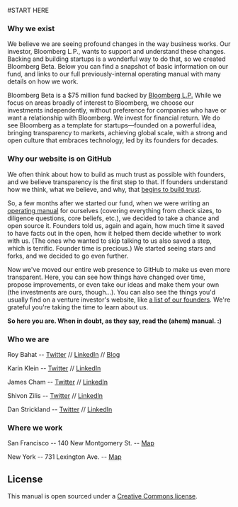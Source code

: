 #START HERE

### Why we exist
We believe we are seeing profound changes in the way business works. Our investor, Bloomberg L.P., wants to support and understand these changes. Backing and building startups is a wonderful way to do that, so we created Bloomberg Beta. Below you can find a snapshot of basic information on our fund, and links to our full previously-internal operating manual with many details on how we work.

Bloomberg Beta is a $75 million fund backed by [Bloomberg L.P.](http://www.bloomberg.com/company/bloomberg-facts/?utm_source=bloomberg-menu) While we focus on areas broadly of interest to Bloomberg, we choose our investments independently, without preference for companies who have or want a relationship with Bloomberg. We invest for financial return. We do see Bloomberg as a template for startups—founded on a powerful idea, bringing transparency to markets, achieving global scale, with a strong and open culture that embraces technology, led by its founders for decades.

### Why our website is on GitHub
We often think about how to build as much trust as possible with founders, and we believe transparency is the first step to that. If founders understand how we think, what we believe, and why, that [begins to build trust](http://also.roybahat.com/post/91847335194/the-trust-thing).

So, a few months after we started our fund, when we were writing an [operating manual](https://github.com/Bloomberg-Beta/Manual/blob/master/1%20-%20Manual.md) for ourselves (covering everything from check sizes, to diligence questions, core beliefs, etc.), we decided to take a chance and open source it. Founders told us, again and again, how much time it saved to have facts out in the open, how it helped them decide whether to work with us. (The ones who wanted to skip talking to us also saved a step, which is terrific. Founder time is precious.) We started seeing stars and forks, and we decided to go even further. 

Now we've moved our entire web presence to GitHub to make us even more transparent. Here, you can see how things have changed over time, propose improvements, or even take our ideas and make them your own (the investments are ours, though...). You can also see the things you'd usually find on a venture investor's website, like [a list of our founders](https://github.com/Bloomberg-Beta/Manual/blob/master/2%20-%20In%20our%20portfolio.md). We're grateful you're taking the time to learn about us.

**So here you are. When in doubt, as they say, read the (ahem) manual. :)**

### Who we are
Roy Bahat -- [Twitter](https://twitter.com/roybahat) // [LinkedIn](https://www.linkedin.com/in/roybahat) // [Blog](http://also.roybahat.com/)

Karin Klein -- [Twitter](https://twitter.com/karinklein) // [LinkedIn](https://www.linkedin.com/in/karinklein)

James Cham -- [Twitter](https://twitter.com/jamescham) // [LinkedIn](https://www.linkedin.com/in/jcham)

Shivon Zilis -- [Twitter](https://twitter.com/shivon) // [LinkedIn](https://www.linkedin.com/pub/shivon-zilis/7/b35/281)

Dan Strickland -- [Twitter](https://twitter.com/strickland_dan) // [LinkedIn](https://www.linkedin.com/in/danstrickland)

### Where we work
San Francisco -- 140 New Montgomery St. -- [Map](http://goo.gl/49X6hu)

New York -- 731 Lexington Ave. -- [Map](http://goo.gl/tt3m7f)

## License
This manual is open sourced under a [Creative Commons license](http://creativecommons.org/licenses/by/3.0/deed.en_US]).
